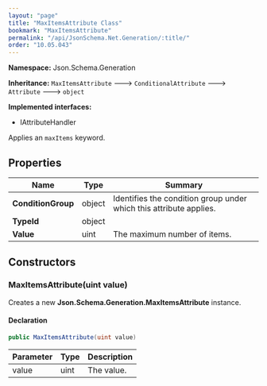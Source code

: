 ```yaml
---
layout: "page"
title: "MaxItemsAttribute Class"
bookmark: "MaxItemsAttribute"
permalink: "/api/JsonSchema.Net.Generation/:title/"
order: "10.05.043"
---
```

**Namespace:** Json.Schema.Generation

**Inheritance:**
`MaxItemsAttribute`
 🡒 
`ConditionalAttribute`
 🡒 
`Attribute`
 🡒 
`object`

**Implemented interfaces:**

- IAttributeHandler

Applies an `maxItems` keyword.

## Properties

| Name | Type | Summary |
|---|---|---|
| **ConditionGroup** | object | Identifies the condition group under which this attribute applies. |
| **TypeId** | object |  |
| **Value** | uint | The maximum number of items. |

## Constructors

### MaxItemsAttribute(uint value)

Creates a new **Json.Schema.Generation.MaxItemsAttribute** instance.

#### Declaration

```c#
public MaxItemsAttribute(uint value)
```

| Parameter | Type | Description |
|---|---|---|
| value | uint | The value. |


